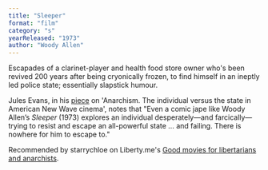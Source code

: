 ```yaml
---
title: "Sleeper"
format: "film"
category: "s"
yearReleased: "1973"
author: "Woody Allen"
---
```

Escapades of a clarinet-player and health food store owner who's been revived  200 years after being cryonically frozen, to find himself in an ineptly led  police state; essentially slapstick humour.

Jules Evans, in his <a href="http://www.philosophyforlife.org/category/anarchism/page/3/">piece</a>  on 'Anarchism. The individual versus the state in American New Wave cinema',  notes that "Even a comic jape like Woody Allen’s _Sleeper_ (1973) explores  an individual desperately—and farcically—trying to resist and escape an  all-powerful state … and failing. There is nowhere for him to escape to."

Recommended by starrychloe on Liberty.me's <a href="https://liberty.me/discuss/t/good-movies-for-libertarians-and-anarchists/"> Good movies for libertarians and anarchists</a>.
